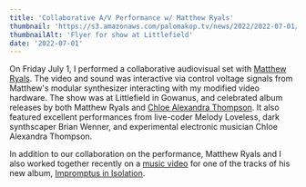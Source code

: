 ```yaml
---
title: 'Collaborative A/V Performance w/ Matthew Ryals'
thumbnail: 'https://s3.amazonaws.com/palomakop.tv/news/2022/2022-07-01/littlefield_flyer.jpg'
thumbnailAlt: 'Flyer for show at Littlefield'
date: '2022-07-01'
---
```


On Friday July 1, I performed a collaborative audiovisual set with <a href="https://www.matthewryals.com" rel="noopener" target="_blank">Matthew Ryals</a>. The video and sound was interactive via control voltage signals from Matthew's modular synthesizer interacting with my modified video hardware. The show was at Littlefield in Gowanus, and celebrated album releases by both Matthew Ryals and <a href="https://www.chloealexandra.info" rel="noopener" target="_blank">Chloe Alexandra Thompson</a>. It also featured excellent performances from live-coder Melody Loveless, dark synthscaper Brian Wenner, and experimental electronic musician Chloe Alexandra Thompson.

In addition to our collaboration on the performance, Matthew Ryals and I also worked together recently on a <a href="https://www.youtube.com/watch?v=QJ8XqnRcD8o" rel="noopener" target="_blank">music video</a> for one of the tracks of his new album, <a href="https://matthewryals.bandcamp.com/album/impromptus-in-isolation" rel="noopener" target="_blank">Impromptus in Isolation</a>.

